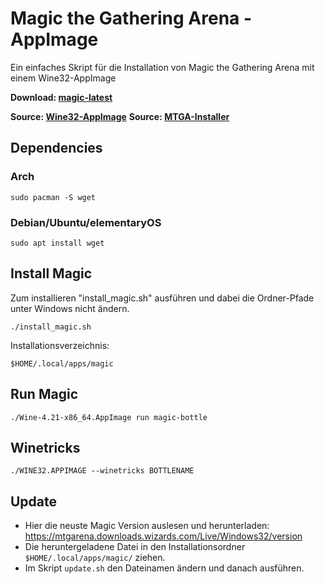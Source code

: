 # Magic the Gathering Arena - AppImage

Ein einfaches Skript für die Installation von Magic the Gathering Arena mit einem Wine32-AppImage

**Download: [magic-latest](https://github.com)**

**Source: [Wine32-AppImage](https://github.com/sudo-give-me-coffee/wine32-deploy)**
**Source: [MTGA-Installer](https://mtgarena.downloads.wizards.com/Live/Windows32/versions/3009.800581/MTGAInstaller_0.1.3009.800581.msi)**

## Dependencies

### Arch
```
sudo pacman -S wget
```

### Debian/Ubuntu/elementaryOS
```
sudo apt install wget
```

## Install Magic

Zum installieren "install_magic.sh" ausführen und dabei die Ordner-Pfade unter Windows nicht ändern.
```
./install_magic.sh
```

Installationsverzeichnis:
```
$HOME/.local/apps/magic
```

## Run Magic

```
./Wine-4.21-x86_64.AppImage run magic-bottle
```

## Winetricks

```
./WINE32.APPIMAGE --winetricks BOTTLENAME
```

## Update

* Hier die neuste Magic Version auslesen und herunterladen: https://mtgarena.downloads.wizards.com/Live/Windows32/version
* Die heruntergeladene Datei in den Installationsordner ```$HOME/.local/apps/magic/``` ziehen.
* Im Skript ```update.sh``` den Dateinamen ändern und danach ausführen.


